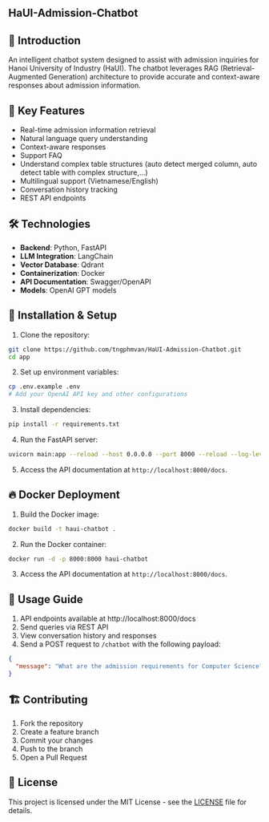 ## HaUI-Admission-Chatbot

## 📌 Introduction
An intelligent chatbot system designed to assist with admission inquiries for Hanoi University of Industry (HaUI). The chatbot leverages RAG (Retrieval-Augmented Generation) architecture to provide accurate and context-aware responses about admission information.

## 🚀 Key Features
- Real-time admission information retrieval
- Natural language query understanding
- Context-aware responses
- Support FAQ
- Understand complex table structures (auto detect merged column, auto detect table with complex structure,...)
- Multilingual support (Vietnamese/English)
- Conversation history tracking
- REST API endpoints

## 🛠 Technologies
- **Backend**: Python, FastAPI
- **LLM Integration**: LangChain
- **Vector Database**: Qdrant
- **Containerization**: Docker
- **API Documentation**: Swagger/OpenAPI
- **Models**: OpenAI GPT models

## 🔧 Installation & Setup
1. Clone the repository:
```bash
git clone https://github.com/tngphmvan/HaUI-Admission-Chatbot.git
cd app
```
2. Set up environment variables:
```bash
cp .env.example .env
# Add your OpenAI API key and other configurations
```
3. Install dependencies:
```bash
pip install -r requirements.txt
```
4. Run the FastAPI server:
```bash
uvicorn main:app --reload --host 0.0.0.0 --port 8000 --reload --log-level debug -- workers 4
```
5. Access the API documentation at `http://localhost:8000/docs`.

## 🔥 Docker Deployment
1. Build the Docker image:
```bash
docker build -t haui-chatbot .
```
2. Run the Docker container:
```bash
docker run -d -p 8000:8000 haui-chatbot
```
3. Access the API documentation at `http://localhost:8000/docs`.

## 🎯 Usage Guide
1. API endpoints available at http://localhost:8000/docs
2. Send queries via REST API
3. View conversation history and responses
4. Send a POST request to `/chatbot` with the following payload:
```json
{
  "message": "What are the admission requirements for Computer Science?"
}
```
## 🏗 Contributing
1. Fork the repository
2. Create a feature branch
3. Commit your changes
4. Push to the branch
5. Open a Pull Request

## 📝 License
This project is licensed under the MIT License - see the [LICENSE](LICENSE) file for details.
